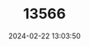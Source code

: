---
title: "13566"
category: "Miniopterus magnater"
draft: false
date: 2024-02-22 13:03:50
languages:
  English: ["Western Bent-winged Bat", "Large Bent-winged Bat"]
---